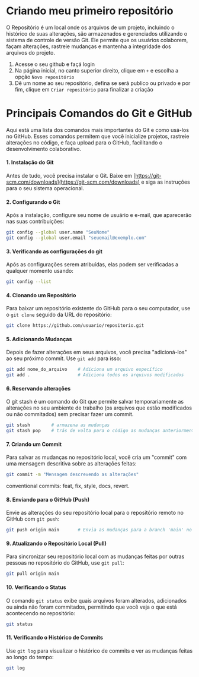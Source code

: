 # Criando meu primeiro repositório

O Repositório é um local onde os arquivos de um projeto, incluindo o histórico de suas alterações, são armazenados e gerenciados utilizando o sistema de controle de versão Git. Ele permite que os usuários colaborem, façam alterações, rastreie mudanças e mantenha a integridade dos arquivos do projeto.

1. Acesse o seu github e façá login
2. Na página inicial, no canto superior direito, clique em `+` e escolha a opção `Novo repositório`
3. Dê um nome ao seu repositório, defina se será publico ou privado e por fim, clique em `Criar repositório` para finalizar a criação

# Principais Comandos do Git e GitHub

Aqui está uma lista dos comandos mais importantes do Git e como usá-los no GitHub. Esses comandos permitem que você inicialize projetos, rastreie alterações no código, e faça upload para o GitHub, facilitando o desenvolvimento colaborativo.

#### 1. **Instalação do Git**
   Antes de tudo, você precisa instalar o Git. Baixe em [https://git-scm.com/downloads](https://git-scm.com/downloads) e siga as instruções para o seu sistema operacional.

#### 2. **Configurando o Git**
   Após a instalação, configure seu nome de usuário e e-mail, que aparecerão nas suas contribuições:
   ```bash
   git config --global user.name "SeuNome"
   git config --global user.email "seuemail@exemplo.com"
   ```

#### 3. **Verificando as configurações do git**
   Após as configurações serem atribuídas, elas podem ser verificadas a qualquer momento usando:
   ```bash
   git config --list
   ```

#### 4. **Clonando um Repositório**
   Para baixar um repositório existente do GitHub para o seu computador, use o `git clone` seguido da URL do repositório:
   ```bash
   git clone https://github.com/usuario/repositorio.git
   ```

#### 5. **Adicionando Mudanças**
   Depois de fazer alterações em seus arquivos, você precisa "adicioná-los" ao seu próximo commit. Use `git add` para isso:
   ```bash
   git add nome_do_arquivo    # Adiciona um arquivo específico
   git add .                  # Adiciona todos os arquivos modificados
   ```

#### 6. **Reservando alterações**
   O git stash é um comando do Git que permite salvar temporariamente as alterações no seu ambiente de trabalho (os arquivos que estão modificados ou não commitados) sem precisar fazer um commit.
   ```bash
   git stash        # armazena as mudanças
   git stash pop    # trás de volta para o código as mudanças anteriormente armazenadas
   ```

#### 7. **Criando um Commit**
   Para salvar as mudanças no repositório local, você cria um "commit" com uma mensagem descritiva sobre as alterações feitas:
   ```bash
   git commit -m "Mensagem descrevendo as alterações"
   ```
   conventional commits: feat, fix, style, docs, revert.

#### 8. **Enviando para o GitHub (Push)**
   Envie as alterações do seu repositório local para o repositório remoto no GitHub com `git push`:
   ```bash
   git push origin main       # Envia as mudanças para a branch 'main' no GitHub
   ```

#### 9. **Atualizando o Repositório Local (Pull)**
   Para sincronizar seu repositório local com as mudanças feitas por outras pessoas no repositório do GitHub, use `git pull`:
   ```bash
   git pull origin main
   ```

#### 10. **Verificando o Status**
   O comando `git status` exibe quais arquivos foram alterados, adicionados ou ainda não foram commitados, permitindo que você veja o que está acontecendo no repositório:
   ```bash
   git status
   ```

#### 11. **Verificando o Histórico de Commits**
   Use `git log` para visualizar o histórico de commits e ver as mudanças feitas ao longo do tempo:
   ```bash
   git log
   ```

